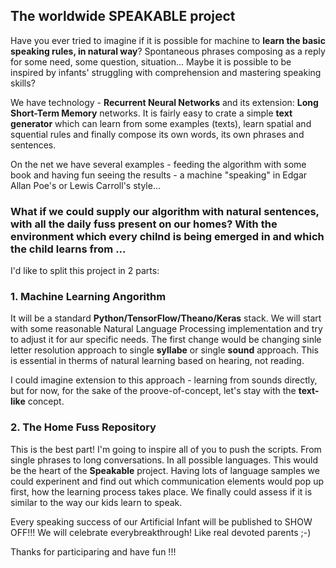 ## The worldwide SPEAKABLE project

Have you ever tried to imagine if it is possible for machine to **learn the basic speaking rules, in natural way**?
Spontaneous phrases composing as a reply for some need, some question, situation...
Maybe it is possible to be inspired by infants' struggling with comprehension and mastering speaking skills?

We have technology - **Recurrent Neural Networks** and its extension: **Long Short-Term Memory** networks. It is fairly easy to crate a simple **text generator** which can learn from some examples (texts), learn spatial and squential rules and finally compose its own words, its own phrases and sentences.

On the net we have several examples - feeding the algorithm with some book and having fun seeing the results - a machine "speaking" in Edgar Allan Poe's or Lewis Carroll's style...

### What if we could supply our algorithm with natural sentences, with all the daily fuss present on our homes? With the environment which every chilnd is being emerged in and which the child learns from ...

I'd like to split this project in 2 parts:
### 1. Machine Learning Angorithm
It will be a standard **Python/TensorFlow/Theano/Keras** stack. We will start with some reasonable Natural Language Processing implementation and try to adjust it for aur specific needs. The first change would be changing sinle letter resolution approach to single **syllabe** or single **sound** approach. This is essential in therms of natural learning based on hearing, not reading.

I could imagine extension to this approach - learning from sounds directly, but for now, for the sake of the proove-of-concept, let's stay with the **text-like** concept.

### 2. The Home Fuss Repository
This is the best part!
I'm going to inspire all of you to push the scripts. From single phrases to long conversations. In all possible languages. This would be the heart of the **Speakable** project.
Having lots of language samples we could experinent and find out which communication elements would pop up first, how the learning process takes place. We finally could assess if it is similar to the way our kids learn to speak.


Every speaking success of our Artificial Infant will be published to SHOW OFF!!! We will celebrate everybreakthrough! Like real devoted parents ;-)

Thanks for participaring and have fun !!!
